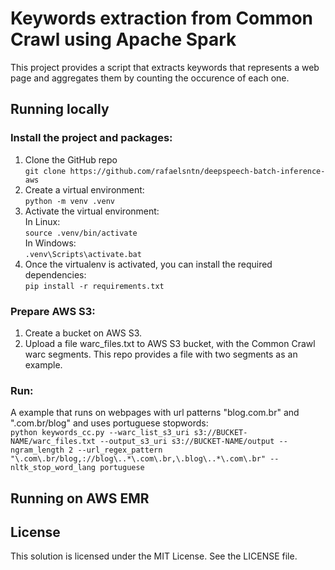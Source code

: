 # Keywords extraction from Common Crawl using Apache Spark 

This project provides a script that extracts keywords that represents a web page and aggregates them by counting the occurence of each one.

## Running locally
### Install the project and packages:
1. Clone the GitHub repo <br />
`git clone https://github.com/rafaelsntn/deepspeech-batch-inference-aws`
2. Create a virtual environment: <br />
`python -m venv .venv`
3. Activate the virtual environment: <br />
In Linux: <br />
`source .venv/bin/activate` <br />
In Windows: <br />
`.venv\Scripts\activate.bat`
4. Once the virtualenv is activated, you can install the required dependencies: <br />
`pip install -r requirements.txt`

### Prepare AWS S3:
1. Create a bucket on AWS S3.
2. Upload a file warc_files.txt to AWS S3 bucket, with the Common Crawl warc segments. This repo provides a file with two segments as an example.

### Run:
A example that runs on webpages with url patterns "blog.com.br" and ".com.br/blog" and uses portuguese stopwords: <br />
`python keywords_cc.py --warc_list_s3_uri s3://BUCKET-NAME/warc_files.txt --output_s3_uri s3://BUCKET-NAME/output --ngram_length 2 --url_regex_pattern "\.com\.br/blog,://blog\..*\.com\.br,\.blog\..*\.com\.br" --nltk_stop_word_lang portuguese`

## Running on AWS EMR

## License

This solution is licensed under the MIT License. See the LICENSE file.